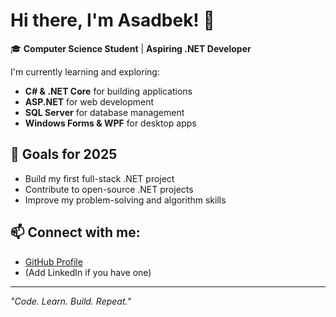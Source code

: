 # Hi there, I'm Asadbek! 👋

🎓 **Computer Science Student** | **Aspiring .NET Developer**

I'm currently learning and exploring:
- **C# & .NET Core** for building applications
- **ASP.NET** for web development
- **SQL Server** for database management
- **Windows Forms & WPF** for desktop apps

## 🚀 Goals for 2025
- Build my first full-stack .NET project
- Contribute to open-source .NET projects
- Improve my problem-solving and algorithm skills

## 📫 Connect with me:
- [GitHub Profile](https://github.com/AsadbekDEV)
- (Add LinkedIn if you have one)

---

*"Code. Learn. Build. Repeat."*
